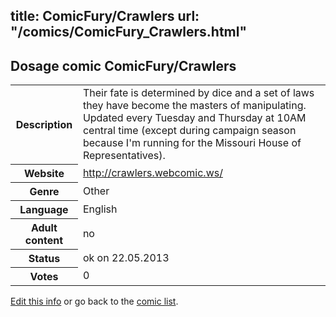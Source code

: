 title: ComicFury/Crawlers
url: "/comics/ComicFury_Crawlers.html"
---
Dosage comic ComicFury/Crawlers
-----------------------------------------

<p id="msg"></p>
<script type="text/javascript">
if (window.location.search === '?edit_info_mail=sent_ok') {
  var elem = document.getElementById("msg");
  elem.innerHTML = 'Edited information sucessfully sent for review, which is usually done daily. Thanks!';
  elem.className = 'ok';
}
</script>
<table class="comicinfo">
<tr>
<th>Description</th><td>Their fate is determined by dice and a set of laws they have become the masters of manipulating. Updated every Tuesday and Thursday at 10AM central time (except during campaign season because I'm running for the Missouri House of Representatives).</td>
</tr>
<tr>
<th>Website</th><td><a href="http://crawlers.webcomic.ws/">http://crawlers.webcomic.ws/</a></td>
</tr>
<tr>
<th>Genre</th><td>Other</td>
</tr>
<tr>
<th>Language</th><td>English</td>
</tr>
<tr>
<th>Adult content</th><td>no</td>
</tr>
<tr>
<th>Status</th><td>ok on 22.05.2013</td>
</tr>
<tr>
<th>Votes</th><td>0</td>
</tr>
</table>

[Edit this info](ComicFury_Crawlers_edit.html) or go back to the [comic list](../comic-index.html).
